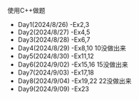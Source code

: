 使用C++做题  
* Day1(2024/8/26) -Ex2,3
* Day2(2024/8/27) -Ex4,5
* Day3(2024/8/28) -Ex6,7
* Day4(2024/8/29) -Ex8,10 10没做出来
* Day5(2024/8/30) -Ex11,12
* Day6(2024/9/02) -Ex15,16 15没做出来
* Day7(2024/9/03) -Ex17,18
* Day8(2024/9/04) -Ex19,22 22没做出来
* Day9(2024/9/09) -Ex23
